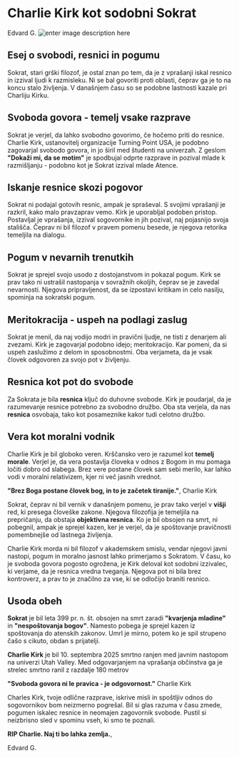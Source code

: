 # Charlie Kirk kot sodobni Sokrat
Edvard G.
![enter image description here](https://www2.arnes.si/~egrmad/gibanje.eu/sokrat/Sokrat_Kirk.png)
## Esej o svobodi, resnici in pogumu

Sokrat, stari grški filozof, je ostal znan po tem, da je z vprašanji iskal resnico in izzival ljudi k razmisleku. Ni se bal govoriti proti oblasti, čeprav ga je to na koncu stalo življenja. V današnjem času so se podobne lastnosti kazale pri Charliju Kirku.

## Svoboda govora - temelj vsake razprave

Sokrat je verjel, da lahko svobodno govorimo, če hočemo priti do resnice. Charlie Kirk, ustanovitelj organizacije Turning Point USA, je podobno zagovarjal svobodo govora, in jo širil med študenti na univerzah. Z geslom **"Dokaži mi, da se motim"** je spodbujal odprte razprave in pozival mlade k razmišljanju - podobno kot je Sokrat izzival mlade Atence.

## Iskanje resnice skozi pogovor

Sokrat ni podajal gotovih resnic, ampak je spraševal. S svojimi vprašanji je razkril, kako malo pravzaprav vemo. Kirk je uporabljal podoben pristop. Postavljal je vprašanja, izzival sogovornike in jih pozival, naj pojasnijo svoja stališča. Čeprav ni bil filozof v pravem pomenu besede, je njegova retorika temeljila na dialogu.

## Pogum v nevarnih trenutkih

Sokrat je sprejel svojo usodo z dostojanstvom in pokazal pogum. Kirk se prav tako ni ustrašil nastopanja v sovražnih okoljih, čeprav se je zavedal nevarnosti. Njegova pripravljenost, da se izpostavi kritikam in celo nasilju, spominja na sokratski pogum.

## Meritokracija - uspeh na podlagi zaslug

Sokrat je menil, da naj vodijo modri in pravični ljudje, ne tisti z denarjem ali zvezami. Kirk je zagovarjal podobno idejo; meritokracijo. Kar pomeni, da si uspeh zaslužimo z delom in sposobnostmi. Oba verjameta, da je vsak človek odgovoren za svojo pot v življenju.

## Resnica kot pot do svobode

Za Sokrata je bila **resnica** ključ do duhovne svobode. Kirk je poudarjal, da je razumevanje resnice potrebno za svobodno družbo. Oba sta verjela, da nas **resnica** osvobaja, tako kot posameznike kakor tudi celotno družbo.

## Vera kot moralni vodnik

Charlie Kirk je bil globoko veren. Krščansko vero je razumel kot **temelj morale**. Verjel je, da vera postavlja človeka v odnos z Bogom in mu pomaga ločiti dobro od slabega. Brez vere postane človek sam sebi merilo, kar lahko vodi v moralni relativizem, kjer ni več jasnih vrednot.

**"Brez Boga postane človek bog, in to je začetek tiranije."**,  Charlie Kirk

Sokrat, čeprav ni bil vernik v današnjem pomenu, je prav tako verjel v **višji** red, ki presega človeške zakone. Njegova filozofija je temeljila na prepričanju, da obstaja **objektivna resnica**. Ko je bil obsojen na smrt, ni pobegnil, ampak je sprejel kazen, ker je verjel, da je spoštovanje pravičnosti pomembnejše od lastnega življenja.

Charlie Kirk morda ni bil filozof v akademskem smislu, vendar njegovi javni nastopi, pogum in moralno jasnost lahko primerjamo s Sokratom. V času, ko je svoboda govora pogosto ogrožena, je Kirk deloval kot sodobni izzivalec, ki verjame, da je resnica vredna tveganja. Njegova pot ni bila brez kontroverz, a prav to je značilno za vse, ki se odločijo braniti resnico.

## Usoda obeh

**Sokrat** je bil leta 399 pr. n. št. obsojen na smrt zaradi **"kvarjenja mladine"** in **"nespoštovanja bogov"**. Namesto pobega je sprejel kazen iz spoštovanja do atenskih zakonov. Umrl je mirno, potem ko je spil strupeno čašo s cikuto, obdan s prijatelji.

**Charlie Kirk** je bil 10. septembra 2025 smrtno ranjen med javnim nastopom na univerzi Utah Valley. Med odgovarjanjem na vprašanja občinstva ga je strelec smrtno ranil z razdalje 180 metrov

**"Svoboda govora ni le pravica - je odgovornost."**  Charlie Kirk


Charles Kirk, tvoje odlične razprave, iskrive misli in spoštljiv odnos do sogovornikov bom neizmerno pogrešal. Bil si glas razuma v času zmede, pogumen iskalec resnice in neomajen zagovornik svobode. Pustil si neizbrisno sled v spominu vseh, ki smo te poznali.

**RIP Charlie. Naj ti bo lahka zemlja.**,

Edvard G.
